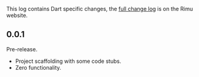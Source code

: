 This log contains Dart specific changes, the [full change
log](https://srackham.github.io/rimu/changelog.html) is on the Rimu website.


## 0.0.1
Pre-release.

- Project scaffolding with some code stubs.
- Zero functionality.